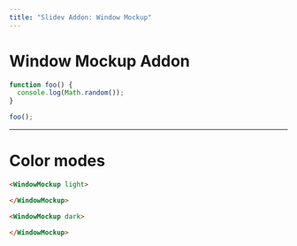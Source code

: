 ```yaml
---
title: "Slidev Addon: Window Mockup"
---
```



# Window Mockup Addon

<WindowMockup>

```js
function foo() {
  console.log(Math.random());
}

foo();
```

</WindowMockup>

---

# Color modes

<div grid="~ cols-2" gap-4>

<WindowMockup light>

</WindowMockup>

<WindowMockup dark>

</WindowMockup>

````html
<WindowMockup light>

</WindowMockup>
````

````html
<WindowMockup dark>

</WindowMockup>
````

</div>
